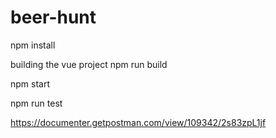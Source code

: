 # beer-hunt

npm install

building the vue project
npm run build

npm start

npm run test

https://documenter.getpostman.com/view/109342/2s83zpL1jf